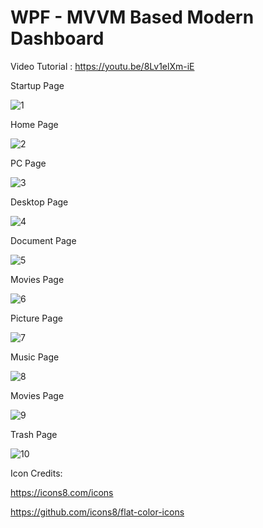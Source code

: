 # WPF - MVVM Based Modern Dashboard

Video Tutorial : https://youtu.be/8Lv1elXm-iE

Startup Page

![1](https://user-images.githubusercontent.com/55704859/135316048-5b48eaa7-9860-427b-99d9-9706962bf89c.png)


Home Page


![2](https://user-images.githubusercontent.com/55704859/135316304-415db2d8-fdf2-492d-a09a-1d02d3b9873a.png)

PC Page



![3](https://user-images.githubusercontent.com/55704859/135316435-9c99786e-07f6-4a43-b091-b65da1225d2b.png)


Desktop Page


![4](https://user-images.githubusercontent.com/55704859/135316536-b8012e31-9b0d-4a96-a8ed-5d6dcf9fb50c.png)


Document Page


![5](https://user-images.githubusercontent.com/55704859/135316662-91fafe6c-180e-451c-9248-3e39ce9d9d61.png)


Movies Page


![6](https://user-images.githubusercontent.com/55704859/135316721-986fb790-4d31-4944-8b1d-a0f185e9fa10.png)


Picture Page


![7](https://user-images.githubusercontent.com/55704859/135316780-d90240f0-133b-4793-8c8b-c5601d0ef45b.png)


Music Page


![8](https://user-images.githubusercontent.com/55704859/135316904-6918db0c-3667-4e19-a0bc-ef10ebc201cf.png)


Movies Page


![9](https://user-images.githubusercontent.com/55704859/135316961-701ca5a9-e543-4ec8-81be-dddfba173dfa.png)


Trash Page


![10](https://user-images.githubusercontent.com/55704859/135317165-6ed5f086-a7fa-49bb-a817-83bef29bce1f.png)


Icon Credits:

https://icons8.com/icons

https://github.com/icons8/flat-color-icons


